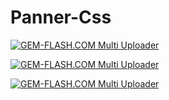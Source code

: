 # Panner-Css


<a href="https://img.gem-flash.com/"><img src="https://img.gem-flash.com/images/03356954684890125001.jpg" border="0" alt="GEM-FLASH.COM Multi Uploader" /></a>





<a href="https://img.gem-flash.com/"><img src="https://img.gem-flash.com/images/03356954684890125001.jpg" border="0" alt="GEM-FLASH.COM Multi Uploader" /></a>






<a href="https://img.gem-flash.com/"><img src="https://img.gem-flash.com/images/03356954684890125001.jpg" border="0" alt="GEM-FLASH.COM Multi Uploader" /></a>
